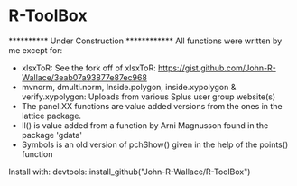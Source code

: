 R-ToolBox
============================
********** Under Construction ************
All functions were written by me except for:

- xlsxToR: See the fork off of xlsxToR: https://gist.github.com/John-R-Wallace/3eab07a93877e87ec968
- mvnorm, dmulti.norm, Inside.polygon, inside.xypolygon & verify.xypolygon: Uploads from various Splus user group website(s)
- The panel.XX functions are value added versions from the ones in the lattice package.
- ll() is value added from a function by Arni Magnusson found in the package 'gdata'
- Symbols is an old version of pchShow() given in the help of the points() function
 

Install with: devtools::install_github("John-R-Wallace/R-ToolBox")
